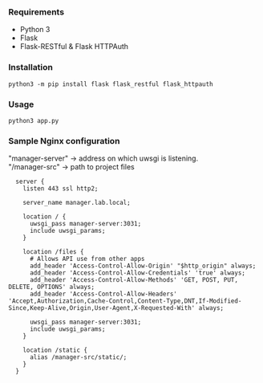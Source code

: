 ### Requirements
* Python 3
* Flask
* Flask-RESTful & Flask HTTPAuth

### Installation

```
python3 -m pip install flask flask_restful flask_httpauth
```

### Usage

```
python3 app.py
```

### Sample Nginx configuration
"manager-server" -> address on which uwsgi is listening.  
"/manager-src" -> path to project files

```
  server {
    listen 443 ssl http2;
    
    server_name manager.lab.local;

    location / {
      uwsgi_pass manager-server:3031;
      include uwsgi_params;
    }

    location /files {
      # Allows API use from other apps
      add_header 'Access-Control-Allow-Origin' "$http_origin" always;
      add_header 'Access-Control-Allow-Credentials' 'true' always;
      add_header 'Access-Control-Allow-Methods' 'GET, POST, PUT, DELETE, OPTIONS' always;
      add_header 'Access-Control-Allow-Headers' 'Accept,Authorization,Cache-Control,Content-Type,DNT,If-Modified-Since,Keep-Alive,Origin,User-Agent,X-Requested-With' always;

      uwsgi_pass manager-server:3031;
      include uwsgi_params;
    }

    location /static {
      alias /manager-src/static/;
    }
  }
```
